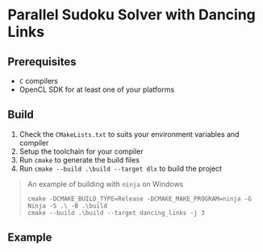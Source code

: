 # Parallel Sudoku Solver with Dancing Links

## Prerequisites

- `C` compilers
- OpenCL SDK for at least one of your platforms

## Build

1. Check the `CMakeLists.txt` to suits your environment variables and compiler
2. Setup the toolchain for your compiler
3. Run `cmake` to generate the build files
4. Run `cmake --build .\build --target dlx` to build the project

> An example of building with `ninja` on Windows
>
> ```shell
> cmake -DCMAKE_BUILD_TYPE=Release -DCMAKE_MAKE_PROGRAM=ninja -G Ninja -S .\ -B .\build
> cmake --build .\build --target dancing_links -j 3
> ```

## Example
